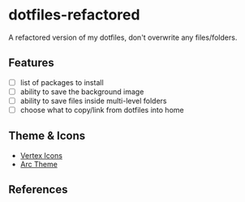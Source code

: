 # dotfiles-refactored

A refactored version of my dotfiles, don't overwrite any files/folders.

## Features

- [ ] list of packages to install
- [ ] ability to save the background image
- [ ] ability to save files inside multi-level folders
- [ ] choose what to copy/link from dotfiles into home

## Theme & Icons
- [Vertex Icons](https://github.com/horst3180/Vertex-Icons)
- [Arc Theme](https://github.com/horst3180/Arc-theme)

## References
